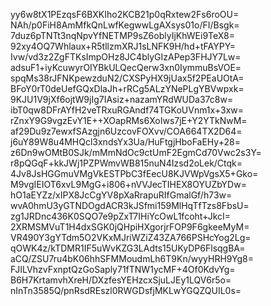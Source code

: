yy6w8tX1PEzqsF6BXKIho2KCB21p0qRxtew2Fs6roOU=
NAh/p0FiH8AmMfkQnLwfKegwwLgAXsys01o/FI/Bsgk=
7duz6pTNTt3nqNpvYfNETMP9sZ6oblyIjKhWEi9TeX8=
92xy4OQ7Whlaux+R5tllzmXRJ1sLNFK9H/hd+tFAYPY=
Ivw/vd3z2ZgFTKsImpOHz8JC4blyGIzAPep3FHJY7Lw=
adsuF1+iyKcuwyrOIYBkULQecQerw3xn0IymmuBsVOE=
spqMs38rJFNKpewzduN2/CXSPyHX9jUax5f2PEaUOtA=
BFoY0rT0deUefGQxDlaJh+rRCg5ALzYNePLgYBVwpxk=
9KJU1V9jXf6ojtW9jIg7IAsiz+nazamYRdWUDa37c8w=
ibT0qw8DFrAYfH2veTRxuRGAndf74TGKoUVnm1x+3xw=
rZnxY9G9vgzEvY1E++XOapRMs6XoIws7jE+Y2YTkNwM=
af29Du9z7ewxfSAzgjn6UzcovFOXvv/COA664TX2D64=
j6uY89W8u4MHQcl3xndsYx3Ua/HuFtgjHboFaEHy+28=
z6Dn9wOMtB0SJk/mMmNdOc9ctUmF2EgmCd70Vwc2s3Y=
r8pQGqF+kkJWj1PZPWmvWB815nuN4Izsd2oLek/Ctqk=
4Jv8JsHGGmuVMgVkESTPbC3fEecU8KJVWpVgsX5+Gko=
M9vgIEIOT6xvL9MgG+i806+nVVJecTIHEX8OYUZbYDw=
hO1aEYZz/xIPX8JcCgYV8pXaRrapuRIfGmalGf/h73w=
wvA0hmU3yGTNDOgdACR3kJSfmi159MlHqTfTzs8FbsU=
zg1JRDnc436K0SQO7e9pZxT7IHiYcOwL1fcoht+JkcI=
2XRMSMVuT1H4dxSGK0jQHpiHXgorjrFOP9F6gkeeMyM=
VR490Y3gYTdm5O2VKxMJriWZiZ43ZA766PSHcYog2Lg=
qOWK4z/kTDMR1IF5uWvKZG3LAdts15UKyDP6FlsqgBA=
aCQ/ZSU7ru4bK06hhSFMMoudmLh6T9Kn/wyyHRH9Yg8=
FJILVhzvFxnptQzGoSaply71fTNW1ycMF+4Of0KdvYg=
B6H7KrtamvhXreH/DXzfesYEHzcxSjuLJEy1LQV6r5o=
nInTn3585Q/pnRsdREszl0RWGDsfjMKLwYGQZQUIL0s=
